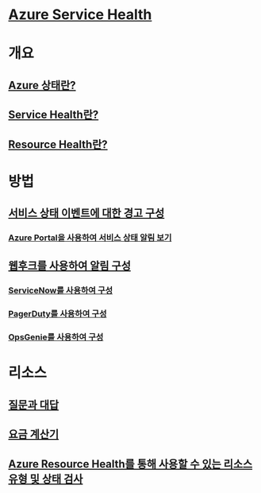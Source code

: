 # [Azure Service Health](index.md)

# 개요
## [Azure 상태란?](azure-status-overview.md)
## [Service Health란?](service-health-overview.md)
## [Resource Health란?](resource-health-overview.md)
# 방법
## [서비스 상태 이벤트에 대한 경고 구성](../monitoring-and-diagnostics/monitoring-activity-log-alerts-on-service-notifications.md?toc=%2fazure%2fservice-health%2ftoc.json)
### [Azure Portal을 사용하여 서비스 상태 알림 보기](../monitoring-and-diagnostics/monitoring-service-notifications.md?toc=%2fazure%2fservice-health%2ftoc.json)
## [웹후크를 사용하여 알림 구성](service-health-alert-webhook-guide.md)
### [ServiceNow를 사용하여 구성](service-health-alert-webhook-servicenow.md)
### [PagerDuty를 사용하여 구성](service-health-alert-webhook-pagerduty.md)
### [OpsGenie를 사용하여 구성](service-health-alert-webhook-opsgenie.md)
# 리소스
## [질문과 대답](resource-health-faq.md)
## [요금 계산기](https://azure.microsoft.com/pricing/calculator/)
## [Azure Resource Health를 통해 사용할 수 있는 리소스 유형 및 상태 검사](resource-health-checks-resource-types.md)